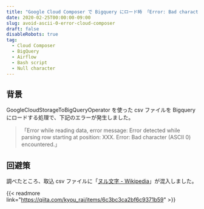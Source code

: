 ```yaml
---
title: "Google Cloud Composer で Bigquery にロード時 「Error: Bad character (ASCII 0) encountered.」の回避策"
date: 2020-02-25T00:00:00-09:00
slug: avoid-ascii-0-error-cloud-composer
draft: false
disableRobots: true
tag:
  - Cloud Composer
  - BigQuery
  - Airflow
  - Bash script
  - Null character
---
```


## 背景

GoogleCloudStorageToBigQueryOperator を使った csv ファイルを Bigquery にロードする処理で、下記のエラーが発生しました。

> 「Error while reading data, error message: Error detected while parsing row starting at position: XXX. Error: Bad character (ASCII 0) encountered.」

## 回避策

調べたところ、取込 csv ファイルに「[ヌル文字 - Wikipedia](https://ja.wikipedia.org/wiki/%E3%83%8C%E3%83%AB%E6%96%87%E5%AD%97)」が混入しました。

{{< readmore link="https://qiita.com/kyou_rai/items/6c3bc3ca2bf6c9371b59" >}}
